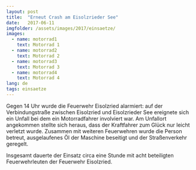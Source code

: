 ```yaml
---
layout: post
title:  "Erneut Crash am Eisolzrieder See"
date:   2017-06-11
imgfolder: /assets/images/2017/einsaetze/
images:
  - name: motorrad1
    text: Motorrad 1
  - name: motorrad2
    text: Motorrad 2
  - name: motorrad3
    text: Motorrad 3
  - name: motorrad4
    text: Motorrad 4
lang: de
tags: einsaetze
---
```

Gegen 14 Uhr wurde die Feuerwehr Eisolzried alarmiert: auf der Verbindungstraße zwischen Eisolzried und Eisolzrieder See ereignete sich ein Unfall bei dem ein Motorradfahrer involviert war. Am Unfallort angekommen stellte sich heraus, dass der Kraftfahrer zum Glück nur leicht verletzt wurde. Zusammen mit weiteren Feuerwehren wurde die Person betreut, ausgelaufenes Öl der Maschine beseitigt und der Straßenverkehr geregelt.

Insgesamt dauerte der Einsatz circa eine Stunde mit acht beteiligten Feuerwehrleuten der Feuerwehr Eisolzried.
